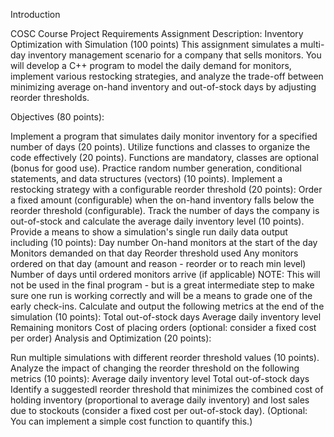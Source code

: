 Introduction
 

COSC Course Project Requirements
Assignment Description: Inventory Optimization with Simulation (100 points)
This assignment simulates a multi-day inventory management scenario for a company that sells monitors. You will develop a C++ program to model the daily demand for monitors, implement various restocking strategies, and analyze the trade-off between minimizing average on-hand inventory and out-of-stock days by adjusting reorder thresholds.

Objectives (80 points):

Implement a program that simulates daily monitor inventory for a specified number of days (20 points).
Utilize functions and classes to organize the code effectively (20 points). Functions are mandatory, classes are optional (bonus for good use).
Practice random number generation, conditional statements, and data structures (vectors) (10 points).
Implement a restocking strategy with a configurable reorder threshold (20 points):
Order a fixed amount (configurable) when the on-hand inventory falls below the reorder threshold (configurable).
Track the number of days the company is out-of-stock and calculate the average daily inventory level (10 points).
Provide a means to show a simulation's single run daily data output including (10 points):
Day number
On-hand monitors at the start of the day
Monitors demanded on that day
Reorder threshold used
Any monitors ordered on that day (amount and reason - reorder or to reach min level)
Number of days until ordered monitors arrive (if applicable)
NOTE:  This will not be used in the final program - but is a great intermediate step to make sure one run is working correctly and will be a means to grade one of the early check-ins.
Calculate and output the following metrics at the end of the simulation (10 points):
Total out-of-stock days
Average daily inventory level
Remaining monitors
Cost of placing orders (optional: consider a fixed cost per order)
Analysis and Optimization (20 points):

Run multiple simulations with different reorder threshold values (10 points).
Analyze the impact of changing the reorder threshold on the following metrics (10 points):
Average daily inventory level
Total out-of-stock days
Identify a suggestedl reorder threshold that minimizes the combined cost of holding inventory (proportional to average daily inventory) and lost sales due to stockouts (consider a fixed cost per out-of-stock day). (Optional: You can implement a simple cost function to quantify this.)
